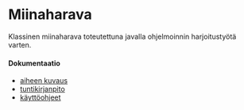 # Miinaharava
Klassinen miinaharava toteutettuna javalla ohjelmoinnin harjoitustyötä varten.

#### Dokumentaatio
  - [aiheen kuvaus](dokumentointi/aiheenKuvausJaRakenne.md)  
  - [tuntikirjanpito](dokumentointi/tuntikirjanpito.md)
  - [käyttöohjeet](dokumentointi/kayttoohje.md)
